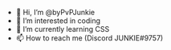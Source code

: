 - 👋 Hi, I’m @byPvPJunkie
- 👀 I’m interested in coding
- 🌱 I’m currently learning CSS
- 📫 How to reach me (Discord JUNKIE#9757)

<!---
byPvPJunkie/byPvPJunkie is a ✨ special ✨ repository because its `README.md` (this file) appears on your GitHub profile.
You can click the Preview link to take a look at your changes.
--->
